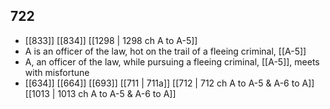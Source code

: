 ## 722
- [[833]] [[834]] [[1298 | 1298 ch A to A-5]] 
- A is an officer of the law, hot on the trail of a fleeing criminal, [[A-5]]
- A, an officer of the law, while pursuing a fleeing criminal, [[A-5]], meets with misfortune
- [[634]] [[664]] [[693]] [[711 | 711a]] [[712 | 712 ch A to A-5 &amp; A-6 to A]] [[1013 | 1013 ch A to A-5 &amp; A-6 to A]] 

